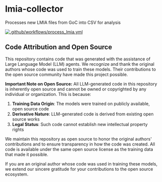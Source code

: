 # lmia-collector
Processes new LMIA files from GoC into CSV for analysis


[![.github/workflows/process_lmia.yml](https://github.com/relishcolouredhat/lmia-collector/actions/workflows/process_lmia.yml/badge.svg)](https://github.com/relishcolouredhat/lmia-collector/actions/workflows/process_lmia.yml)

## Code Attribution and Open Source

This repository contains code that was generated with the assistance of Large Language Model (LLM) agents. We recognize and thank the original authors whose code was used to train these models. Their contributions to the open source community have made this project possible.

**Important Note on Open Source:** All LLM-generated code in this repository is inherently open source and cannot be owned or copyrighted by any individual or organization. This is because:

1. **Training Data Origin**: The models were trained on publicly available, open source code
2. **Derivative Nature**: LLM-generated code is derived from existing open source works
3. **Legal Status**: Such code cannot establish new intellectual property rights

We maintain this repository as open source to honor the original authors' contributions and to ensure transparency in how the code was created. All code is available under the same open source license as the training data that made it possible.

If you are an original author whose code was used in training these models, we extend our sincere gratitude for your contributions to the open source ecosystem.
